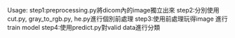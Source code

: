 Usage:
step1:preprocessing.py將dicom內的image獨立出來
step2:分別使用cut.py, gray_to_rgb.py, he.py進行個別前處理
step3:使用前處理玩得image 進行train model
step4:使用predict.py對valid data進行分類

